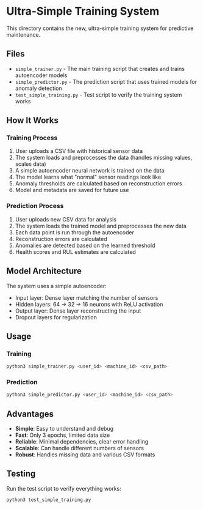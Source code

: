 # Ultra-Simple Training System

This directory contains the new, ultra-simple training system for predictive maintenance.

## Files

- `simple_trainer.py` - The main training script that creates and trains autoencoder models
- `simple_predictor.py` - The prediction script that uses trained models for anomaly detection
- `test_simple_training.py` - Test script to verify the training system works

## How It Works

### Training Process
1. User uploads a CSV file with historical sensor data
2. The system loads and preprocesses the data (handles missing values, scales data)
3. A simple autoencoder neural network is trained on the data
4. The model learns what "normal" sensor readings look like
5. Anomaly thresholds are calculated based on reconstruction errors
6. Model and metadata are saved for future use

### Prediction Process
1. User uploads new CSV data for analysis
2. The system loads the trained model and preprocesses the new data
3. Each data point is run through the autoencoder
4. Reconstruction errors are calculated
5. Anomalies are detected based on the learned threshold
6. Health scores and RUL estimates are calculated

## Model Architecture

The system uses a simple autoencoder:
- Input layer: Dense layer matching the number of sensors
- Hidden layers: 64 → 32 → 16 neurons with ReLU activation
- Output layer: Dense layer reconstructing the input
- Dropout layers for regularization

## Usage

### Training
```bash
python3 simple_trainer.py <user_id> <machine_id> <csv_path>
```

### Prediction
```bash
python3 simple_predictor.py <user_id> <machine_id> <csv_path>
```

## Advantages

- **Simple**: Easy to understand and debug
- **Fast**: Only 3 epochs, limited data size
- **Reliable**: Minimal dependencies, clear error handling
- **Scalable**: Can handle different numbers of sensors
- **Robust**: Handles missing data and various CSV formats

## Testing

Run the test script to verify everything works:
```bash
python3 test_simple_training.py
``` 
